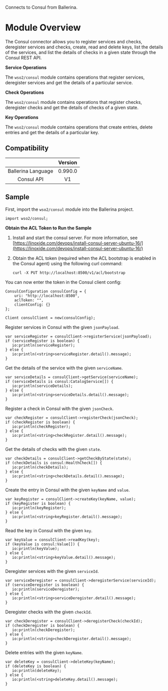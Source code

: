 Connects to Consul from Ballerina.

# Module Overview

The Consul connector allows you to register services and checks, deregister services and checks, create, read and 
delete keys, list the details of the 
services, and list the details of checks in a given state through the Consul REST API.

**Service Operations**

The `wso2/consul` module contains operations that register services, deregister services and get the details of a 
particular service.

**Check Operations**

The `wso2/consul` module contains operations that register checks, deregister checks and get the details of checks
 of a given state.

**Key Operations**

The `wso2/consul` module contains operations that create entries, delete entries and get the details of a particular 
key.


## Compatibility
|                             |       Version               |
|:---------------------------:|:---------------------------:|
|  Ballerina Language         |   0.990.0                   |
|  Consul API                 |   V1                        |

## Sample

First, import the `wso2/consul` module into the Ballerina project.

```ballerina
import wso2/consul;
```

**Obtain the ACL Token to Run the Sample**

1. Install and start the consul server. For more information, see [https://linoxide.com/devops/install-consul-server-ubuntu-16/](https://linoxide.com/devops/install-consul-server-ubuntu-16/) 

2. Obtain the ACL token (required when the ACL bootstrap is enabled in the Consul agent) using the following curl command:
    ```shell
    curl -X PUT http://localhost:8500/v1/acl/bootstrap
    ```

You can now enter the token in the Consul client config:
```ballerina
ConsulConfiguration consulConfig = {
    uri: "http://localhost:8500",
    aclToken: "",
    clientConfig: {}
};
    
Client consulClient = new(consulConfig);
```

Register services in Consul with the given `jsonPayload`.
```ballerina
var serviceRegister = consulClient->registerService(jsonPayload);
if (serviceRegister is boolean) {
   io:println(serviceRegister);
} else {
   io:println(<string>serviceRegister.detail().message);
}
```

Get the details of the service with the given `serviceName`.
```ballerina
var serviceDetails = consulClient->getService(serviceName);
if (serviceDetails is consul:CatalogService[]) {
   io:println(serviceDetails);
} else {
   io:println(<string>serviceDetails.detail().message);
}
```

Register a check in Consul with the given `jsonCheck`.
```ballerina
var checkRegister = consulClient->registerCheck(jsonCheck);
if (checkRegister is boolean) {
   io:println(checkRegister);
} else {
   io:println(<string>checkRegister.detail().message);
}
```

Get the details of checks with the given `state`.
```ballerina
var checkDetails = consulClient->getCheckByState(state);
if (checkDetails is consul:HealthCheck[]) {
   io:println(checkDetails);
} else {
   io:println(<string>checkDetails.detail().message);
}
```

Create the entry in Consul with the given `keyName` and `value`.
```ballerina
var keyRegister = consulClient->createKey(keyName, value);
if (keyRegister is boolean) {
   io:println(keyRegister);
} else {
   io:println(<string>keyRegister.detail().message);
}
```

Read the key in Consul with the given `key`.
```ballerina
var keyValue = consulClient->readKey(key);
if (keyValue is consul:Value[]) {
   io:println(keyValue);
} else {
   io:println(<string>keyValue.detail().message);
}
```

Deregister services with the given `serviceId`.
```ballerina
var serviceDeregister = consulClient->deregisterService(serviceId);
if (serviceDeregister is boolean) {
   io:println(serviceDeregister);
} else {
   io:println(<string>serviceDeregister.detail().message);
}
```

Deregister checks with the given `checkId`.
```ballerina
var checkDeregister = consulClient->deregisterCheck(checkId);
if (checkDeregister is boolean) {
   io:println(checkDeregister);
} else {
   io:println(<string>checkDeregister.detail().message);
}
```

Delete entries with the given `keyName`.
```ballerina
var deleteKey = consulClient->deleteKey(keyName);
if (deleteKey is boolean) {
   io:println(deleteKey);
} else {
   io:println(<string>deleteKey.detail().message);
}
```
